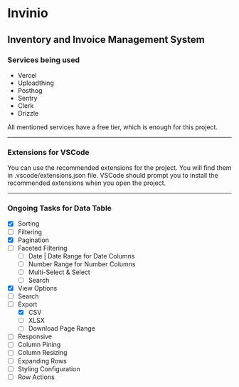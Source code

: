 # Invinio

## Inventory and Invoice Management System

### Services being used

- Vercel
- Uploadthing
- Posthog
- Sentry
- Clerk
- Drizzle

All mentioned services have a free tier, which is enough for this project.

---

### Extensions for VSCode

You can use the recommended extensions for the project. You will find them in .vscode/extensions.json file. VSCode should prompt you to install the recommended extensions when you open the project.

---

### Ongoing Tasks for Data Table

- [x] Sorting
- [ ] Filtering
- [x] Pagination
- [ ] Faceted Filtering
  - [ ] Date | Date Range for Date Columns
  - [ ] Number Range for Number Columns
  - [ ] Multi-Select & Select
  - [ ] Search
- [x] View Options
- [ ] Search
- [ ] Export
  - [x] CSV
  - [ ] XLSX
  - [ ] Download Page Range
- [ ] Responsive
- [ ] Column Pining
- [ ] Column Resizing
- [ ] Expanding Rows
- [ ] Styling Configuration
- [ ] Row Actions
